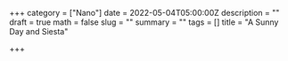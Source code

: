 +++
category = ["Nano"]
date = 2022-05-04T05:00:00Z
description = ""
draft = true
math = false
slug = ""
summary = ""
tags = []
title = "A Sunny Day and Siesta"

+++
